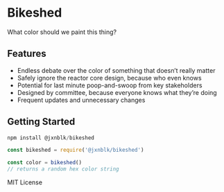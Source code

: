 
# Bikeshed

What color should we paint this thing?

## Features

- Endless debate over the color of something that doesn’t really matter
- Safely ignore the reactor core design, because who even knows
- Potential for last minute poop-and-swoop from key stakeholders
- Designed by committee, because everyone knows what they’re doing
- Frequent updates and unnecessary changes

## Getting Started

```js
npm install @jxnblk/bikeshed
```

```js
const bikeshed = require('@jxnblk/bikeshed')

const color = bikeshed()
// returns a random hex color string
```

MIT License

